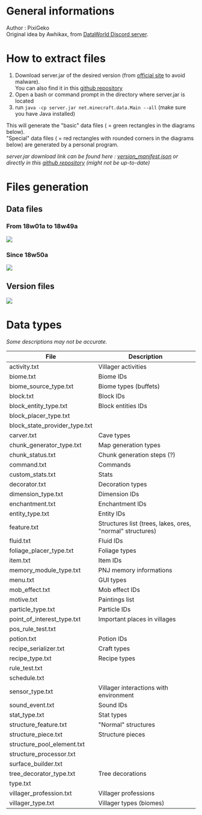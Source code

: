 # General informations
Author : PixiGeko </br>
Original idea by Awhikax, from [DataWorld Discord server](https://discord.gg/3gXea6q ).

# How to extract files
1. Download server.jar of the desired version (from [official site]([https://www.minecraft.net/](https://www.minecraft.net/)) to avoid malware). </br>You can also find it in this [github repository](https://github.com/PixiGeko/Minecraft-datas/tree/master/versions/list)
2. Open a bash or command prompt in the directory where server.jar is located
3. run `java -cp server.jar net.minecraft.data.Main --all` (make sure you have Java installed)
  
This will generate the "basic" data files ( = green rectangles in the diagrams below).</br>
"Special" data files ( = red rectangles with rounded corners in the diagrams below) are generated by a personal program.

<i>server.jar download link can be found here : [version_manifest.json](https://launchermeta.mojang.com/mc/game/version_manifest.json) or directly in this [github repository](https://github.com/PixiGeko/Minecraft-datas/blob/master/versions/version_manifest.json) (might not be up-to-date)</i>

# Files generation

## Data files

### From 18w01a to 18w49a
![](https://github.com/PixiGeko/images/blob/master/images/Minecraft%20Datas/extractOld.png)

### Since 18w50a
![](https://github.com/PixiGeko/images/blob/master/images/Minecraft%20Datas/extractNew.png)

## Version files
![](https://github.com/PixiGeko/images/blob/master/images/Minecraft%20Datas/manifest.png)

# Data types
<i>Some descriptions may not be accurate.</i>

| <b>File</b>  | <b>Description</b> |
| ------------- | ------------- |
| activity.txt | Villager activities | 
| biome.txt | Biome IDs | 
| biome_source_type.txt | Biome types (buffets) | 
| block.txt | Block IDs | 
| block_entity_type.txt | Block entities IDs | 
| block_placer_type.txt |  |
| block_state_provider_type.txt |  |
| carver.txt | Cave types | 
| chunk_generator_type.txt | Map generation types | 
| chunk_status.txt | Chunk generation steps (?) | 
| command.txt | Commands | 
| custom_stats.txt | Stats | 
| decorator.txt | Decoration types | 
| dimension_type.txt | Dimension IDs | 
| enchantment.txt | Enchantment IDs | 
| entity_type.txt | Entity IDs | 
| feature.txt | Structures list (trees, lakes, ores, "normal" structures) | 
| fluid.txt | Fluid IDs | 
| foliage_placer_type.txt | Foliage types |
| item.txt | Item IDs | 
| memory_module_type.txt | PNJ memory informations  | 
| menu.txt | GUI types | 
| mob_effect.txt | Mob effect IDs | 
| motive.txt | Paintings list | 
| particle_type.txt | Particle IDs | 
| point_of_interest_type.txt | Important places in villages  | 
| pos_rule_test.txt |  |
| potion.txt | Potion IDs | 
| recipe_serializer.txt | Craft types | 
| recipe_type.txt | Recipe types | 
| rule_test.txt |  | 
| schedule.txt |  | 
| sensor_type.txt | Villager interactions with environment | 
| sound_event.txt | Sound IDs | 
| stat_type.txt | Stat types | 
| structure_feature.txt | "Normal" structures | 
| structure_piece.txt | Structure pieces | 
| structure_pool_element.txt |  | 
| structure_processor.txt |  | 
| surface_builder.txt |  |
| tree_decorator_type.txt | Tree decorations | 
| type.txt |  |
| villager_profession.txt | Villager professions | 
| villager_type.txt | Villager types (biomes) | 